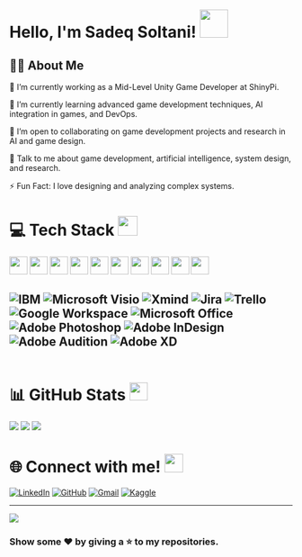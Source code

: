 # Hello, I'm Sadeq Soltani! <img src="https://raw.githubusercontent.com/MartinHeinz/MartinHeinz/master/wave.gif" height="50px">

<h2> 👨‍💻 About Me </h2>

🔭 I’m currently working as a Mid-Level Unity Game Developer at ShinyPi.

🌱 I’m currently learning advanced game development techniques, AI integration in games, and DevOps.

🤝 I’m open to collaborating on game development projects and research in AI and game design.

💬 Talk to me about game development, artificial intelligence, system design, and research.

⚡ Fun Fact: I love designing and analyzing complex systems.

# 💻 Tech Stack <img src="https://media2.giphy.com/media/QssGEmpkyEOhBCb7e1/giphy.gif?cid=ecf05e47a0n3gi1bfqntqmob8g9aid1oyj2wr3ds3mg700bl&rid=giphy.gif" height="35px">

<img width="32px" src="https://raw.githubusercontent.com/rahulbanerjee26/githubAboutMeGenerator/main/icons/unity.svg"> </a>
<img width="32px" src="https://raw.githubusercontent.com/rahulbanerjee26/githubAboutMeGenerator/main/icons/csharp.svg"> </a>
<img width="32px" src="https://raw.githubusercontent.com/rahulbanerjee26/githubAboutMeGenerator/main/icons/git.svg"> </a>
<img width="32px" src="https://raw.githubusercontent.com/rahulbanerjee26/githubAboutMeGenerator/main/icons/python.svg"> </a>
<img width="32px" src="https://raw.githubusercontent.com/rahulbanerjee26/githubAboutMeGenerator/main/icons/php.svg"> </a>
<img width="32px" src="https://raw.githubusercontent.com/rahulbanerjee26/githubAboutMeGenerator/main/icons/docker.svg"> </a>
<img width="32px" src="https://raw.githubusercontent.com/rahulbanerjee26/githubAboutMeGenerator/main/icons/kubernetes.svg"> </a>
<img width="32px" src="https://raw.githubusercontent.com/rahulbanerjee26/githubAboutMeGenerator/main/icons/wordpress.svg"> </a>
<img width="32px" src="https://raw.githubusercontent.com/rahulbanerjee26/githubAboutMeGenerator/main/icons/html.svg"> </a>
<img width="32px" src="https://raw.githubusercontent.com/rahulbanerjee26/githubAboutMeGenerator/main/icons/css.svg"> </a>

## ![IBM](https://img.shields.io/badge/IBM-Rational-054ADA?style=for-the-badge&logo=IBM&logoColor=white) ![Microsoft Visio](https://img.shields.io/badge/Microsoft-Visio-3955A3?style=for-the-badge&logo=Microsoft-Visio&logoColor=white) ![Xmind](https://img.shields.io/badge/Xmind-FF3300?style=for-the-badge&logo=Xmind&logoColor=white) ![Jira](https://img.shields.io/badge/Jira-0052CC?style=for-the-badge&logo=Jira&logoColor=white) ![Trello](https://img.shields.io/badge/Trello-0079BF?style=for-the-badge&logo=Trello&logoColor=white) ![Google Workspace](https://img.shields.io/badge/Google-Workspace-4285F4?style=for-the-badge&logo=Google-Workspace&logoColor=white) ![Microsoft Office](https://img.shields.io/badge/Microsoft-Office-D83B01?style=for-the-badge&logo=Microsoft-Office&logoColor=white)![Adobe Photoshop](https://img.shields.io/badge/Adobe-Photoshop-31A8FF?style=for-the-badge&logo=Adobe-Photoshop&logoColor=white) ![Adobe InDesign](https://img.shields.io/badge/Adobe-InDesign-FF3366?style=for-the-badge&logo=Adobe-InDesign&logoColor=white) ![Adobe Audition](https://img.shields.io/badge/Adobe-Audition-9999FF?style=for-the-badge&logo=Adobe-Audition&logoColor=white) ![Adobe XD](https://img.shields.io/badge/Adobe-XD-FF61F6?style=for-the-badge&logo=Adobe-XD&logoColor=white) 

<img src="https://media2.giphy.com/media/QssGEmpkyEOhBCb7e1/giphy.gif?cid=ecf05e47a0n3gi1bfqntqmob8g9aid1oyj2wr3ds3mg700bl&rid=giphy.gif" height="3px">

# 📊 GitHub Stats <img src="https://media1.giphy.com/media/du3J3cXyzhj75IOgvA/giphy.gif?cid=ecf05e47x2g034i9pzwtzzsd3xgg2w9nr94t4tflbbgo3008&rid=giphy.gif" height="32px">

![](https://github-readme-stats.vercel.app/api?username=Sadeqsoli&theme=radical&hide_border=false&include_all_commits=true&count_private=true)
![](https://github-readme-streak-stats.herokuapp.com/?user=Sadeqsoli&theme=radical&hide_border=false)
![](https://github-readme-stats.vercel.app/api/top-langs/?username=Sadeqsoli&theme=radical&hide_border=false&include_all_commits=true&count_private=true&layout=compact)


# 🌐 Connect with me! <img src="https://raw.githubusercontent.com/ShahriarShafin/ShahriarShafin/main/Assets/handshake.gif" height="33px">

[![LinkedIn](https://img.shields.io/badge/LinkedIn-%230077B5.svg?logo=linkedin&logoColor=white)](https://linkedin.com/in/sadeqsoltani22)
[![GitHub](https://img.shields.io/badge/GitHub-%2312100E.svg?logo=github&logoColor=white)](https://github.com/Sadeqsoli)
[![Gmail](https://img.shields.io/badge/Gmail-D14836?logo=gmail&logoColor=white)](mailto:SoliSadeq@gmail.com)
[![Kaggle](https://img.shields.io/badge/Kaggle-%230035a7d?style=for-the-badge&logo=kaggle&logoColor=white)](https://www.kaggle.com/sadeqsoltani22)

---

[![](https://visitcount.itsvg.in/api?id=Sadeqsoli&icon=0&color=4)](https://visitcount.itsvg.in)

### Show some ❤ by giving a ⭐ to my repositories.
